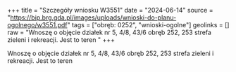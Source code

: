 +++
title = "Szczegóły wniosku W3551"
date = "2024-06-14"
source = "https://bip.brg.gda.pl/images/uploads/wnioski-do-planu-ogolnego/w3551.pdf"
tags = ["obręb: 0252", "wnioski-ogolne"]
geolinks = []
raw = "Wnoszę o objęcie działek nr 5, 4/8, 43/6 obręb 252, 253 strefa zieleni i rekreacji. Jest to teren "
+++

Wnoszę o objęcie działek nr 5, 4/8, 43/6 obręb 252, 253 strefa zieleni i rekreacji. Jest to teren



